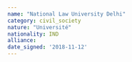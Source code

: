 ```yaml
---
name: "National Law University Delhi"
category: civil_society
nature: "Université"
nationality: IND
alliance: 
date_signed: '2018-11-12'
---
```

    
